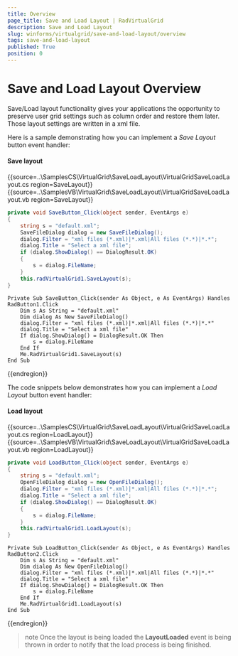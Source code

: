 ```yaml
---
title: Overview
page_title: Save and Load Layout | RadVirtualGrid
description: Save and Load Layout
slug: winforms/virtualgrid/save-and-load-layout/overview
tags: save-and-load-layout
published: True
position: 0
---
```


# Save and Load Layout Overview

Save/Load layout functionality gives your applications the opportunity to preserve user grid settings such as column order and restore them later. Those layout settings are written in a xml file.

Here is a sample demonstrating how you can implement a *Save Layout* button event handler:

#### Save layout

{{source=..\SamplesCS\VirtualGrid\SaveLoadLayout\VirtualGridSaveLoadLayout.cs region=SaveLayout}} 
{{source=..\SamplesVB\VirtualGrid\SaveLoadLayout\VirtualGridSaveLoadLayout.vb region=SaveLayout}} 

````C#
private void SaveButton_Click(object sender, EventArgs e)
{
    string s = "default.xml";
    SaveFileDialog dialog = new SaveFileDialog();
    dialog.Filter = "xml files (*.xml)|*.xml|All files (*.*)|*.*";
    dialog.Title = "Select a xml file";
    if (dialog.ShowDialog() == DialogResult.OK)
    {
        s = dialog.FileName;
    }
    this.radVirtualGrid1.SaveLayout(s);
}

````
````VB.NET
Private Sub SaveButton_Click(sender As Object, e As EventArgs) Handles RadButton1.Click
    Dim s As String = "default.xml"
    Dim dialog As New SaveFileDialog()
    dialog.Filter = "xml files (*.xml)|*.xml|All files (*.*)|*.*"
    dialog.Title = "Select a xml file"
    If dialog.ShowDialog() = DialogResult.OK Then
        s = dialog.FileName
    End If
    Me.RadVirtualGrid1.SaveLayout(s)
End Sub

````

{{endregion}} 

The code snippets below demonstrates how you can implement a *Load Layout* button event handler: 

#### Load layout

{{source=..\SamplesCS\VirtualGrid\SaveLoadLayout\VirtualGridSaveLoadLayout.cs region=LoadLayout}} 
{{source=..\SamplesVB\VirtualGrid\SaveLoadLayout\VirtualGridSaveLoadLayout.vb region=LoadLayout}} 

````C#
private void LoadButton_Click(object sender, EventArgs e)
{
    string s = "default.xml";
    OpenFileDialog dialog = new OpenFileDialog();
    dialog.Filter = "xml files (*.xml)|*.xml|All files (*.*)|*.*";
    dialog.Title = "Select a xml file";
    if (dialog.ShowDialog() == DialogResult.OK)
    {
        s = dialog.FileName;
    }
    this.radVirtualGrid1.LoadLayout(s);
}

````
````VB.NET
Private Sub LoadButton_Click(sender As Object, e As EventArgs) Handles RadButton2.Click
    Dim s As String = "default.xml"
    Dim dialog As New OpenFileDialog()
    dialog.Filter = "xml files (*.xml)|*.xml|All files (*.*)|*.*"
    dialog.Title = "Select a xml file"
    If dialog.ShowDialog() = DialogResult.OK Then
        s = dialog.FileName
    End If
    Me.RadVirtualGrid1.LoadLayout(s)
End Sub

````

{{endregion}} 

>note Once the layout is being loaded the __LayoutLoaded__ event is being thrown in order to notify that the load process is being finished.
>






